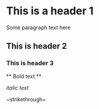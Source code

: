 # This is a header 1

Some paragraph text here

## This is header 2

### This is header 3

** Bold text **

_italic text_

~strikethrough~
